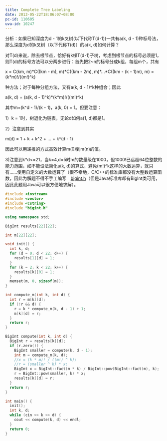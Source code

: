 ```yaml
---
title: Complete Tree Labeling
date: 2013-05-22T18:06:07+08:00
pc-id: 110605
uva-id: 10247
---
```

分析：如果已知深度为d - 1的k叉树(以下代称T(d-1))一共有a(k, d - 1)种标号法，那么深度为d的k叉树（以下代称T(d)）的a(k, d)如何计算？<!--more-->

对T(d)来说，除去根节点，恰好有k棵T(d-1)子树，考虑到根节点的标号必须是1，则T(d)的标号方法可以分两步进行：首先把2~n的标号分成k组，每组m个，共有

x = C(km, m)\*C((km - m), m)\*C((km - 2m), m)\*...\*C((km - (k - 1)m), m) = (k*m)!/((m!)^k)

种方法；对于每种分组方法，又有a(k, d - 1)^k种组合；因此

a(k, d) = (a(k, d - 1)^k)\*(k\*m)!/((m!)^k)

其中m=(k^d - 1)/(k - 1)，a(k, 0) = 1。但要注意：

1）k = 1时，树退化为链表，无论d如何a(1, d)都是1。

2）注意到其实

m(d) = 1 + k + k^2 + ... + k^(d - 1)

因此可以用递推的方式高效计算m(0)到m(n)的值。

3)注意到k*d<=21，当k=4,d=5时m的数量级在1000，但1000!已远超64位整数的能力范围，如不能设法简化a(k, d)的算式，避免(m!)^k这样的大数运算，就只有……使用自定义的大数运算了（很不幸地，C/C++的标准库都没有大整数运算函数，因此为解题不得不手工编写　<a href="https://code.google.com/p/programming-challenges-robert/source/browse/bigint.h" target="_blank">bigint.h</a>（但是Java标准库却有BigInt类可用，因此此题用Java可以很方便地求解）。

```cpp
#include <iostream>
#include <vector>
#include <cstring>
#include "bigint.h"

using namespace std;

BigInt results[22][22];

int m[22][22];

void init() {
  int k, d;
  for (d = 0; d < 22; d++) {
    results[1][d] = 1;
  }
  for (k = 2; k < 22; k++) {
    results[k][0] = 1;
  }
  memset(m, 0, sizeof(m));
}

int compute_m(int k, int d) {
  int r = m[k][d];
  if (!r && d) {
    r = k * compute_m(k, d - 1) + 1;
    m[k][d] = r;
  }
  return r;
}

BigInt compute(int k, int d) {
  BigInt r = results[k][d];
  if (r.zero()) {
    BigInt smaller = compute(k, d - 1);
    int m = compute_m(k, d);
    //x = (k * m)! / ((m!) ^ k);
    //r = (smaller ^ k) * x;
    BigInt x = BigInt::fact(m * k) / BigInt::pow(BigInt::fact(m), k);
    r = BigInt::pow(smaller, k) * x;
    results[k][d] = r;
  }
  return r;
}

int main() {
  init();
  int k, d;
  while (cin >> k >> d) {
    cout << compute(k, d) << endl;
  }
  return 0;
}
```

